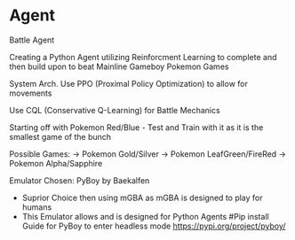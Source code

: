 # Agent
Battle Agent

Creating a Python Agent utilizing Reinforcment Learning to complete and then build upon to beat Mainline Gameboy Pokemon Games

System Arch.
Use PPO (Proximal Policy Optimization) to allow for movements 

Use CQL (Conservative Q-Learning) for Battle Mechanics 

Starting off with Pokemon Red/Blue - Test and Train with it as it is the smallest game of the bunch 

Possible Games:
-> Pokemon Gold/Silver
-> Pokemon LeafGreen/FireRed
-> Pokemon Alpha/Sapphire

Emulator Chosen: PyBoy by Baekalfen 
- Suprior Choice then using mGBA as mGBA is designed to play for humans
- This Emulator allows and is designed for Python Agents
#Pip install Guide for PyBoy to enter headless mode
https://pypi.org/project/pyboy/

